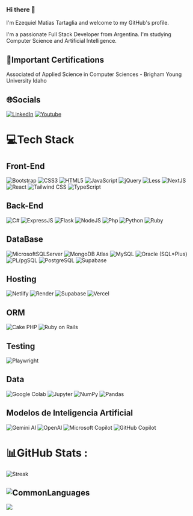 ### Hi there 👋 

I'm Ezequiel Matias Tartaglia and welcome to my GitHub's profile.

I'm a passionate Full Stack Developer from Argentina. I'm studying Computer Science and Artificial Intelligence.

## 📜Important Certifications

Associated of Applied Science in Computer Sciences - Brigham Young University Idaho

## 🌐Socials
[![LinkedIn](https://img.shields.io/badge/LinkedIn-%230077B5.svg?logo=linkedin&logoColor=white)](https://www.linkedin.com/in/ezequieltartaglia/)
[![Youtube](https://img.shields.io/badge/Youtube-%23E34F26.svg?logo=youtube&logoColor=white)](https://www.youtube.com/@ez-tech)

# 💻Tech Stack

## Front-End

![Bootstrap](https://img.shields.io/badge/Bootstrap-%23563D7C?logo=Bootstrap&logoColor=white) ![CSS3](https://img.shields.io/badge/Css3-%231572B6?logo=Css3&logoColor=white) ![HTML5](https://img.shields.io/badge/Html5-%23E34F26?logo=Html5&logoColor=white) ![JavaScript](https://img.shields.io/badge/Javascript-%23323330?logo=Javascript&logoColor=%23F7DF1E) ![jQuery](https://img.shields.io/badge/JQuery-%230769AD?logo=JQuery&logoColor=white) ![Less](https://img.shields.io/badge/Less-%23E34F26?logo=Less&logoColor=white) ![NextJS](https://img.shields.io/badge/Next.js-%2320232a?logo=Next.js&logoColor=white) ![React](https://img.shields.io/badge/React-%2320232a?logo=React&logoColor=%2361DAFB) ![Tailwind CSS](https://img.shields.io/badge/-Tailwind%20CSS-38B2AC?logo=tailwind-css&logoColor=white) ![TypeScript](https://img.shields.io/badge/Typescript-%23323330?logo=Typescript&logoColor=#007ACC)

## Back-End

![C#](https://img.shields.io/badge/CSharp-%2300f?logo=CSharp&logoColor=white) ![ExpressJS](https://img.shields.io/badge/Express.js-%2320232a?logo=express&logoColor=6DA55F) ![Flask](https://img.shields.io/badge/Flask-6DA55F?logo=flask&logoColor=black) ![NodeJS](https://img.shields.io/badge/Node.js-6DA55F?logo=Node.js&logoColor=white) ![Php](https://img.shields.io/badge/Php-%23563D7C?logo=php&logoColor=white) ![Python](https://img.shields.io/badge/Python-3670A0?logo=Python&logoColor=ffdd54) ![Ruby](https://img.shields.io/badge/Ruby-%23CC0000?logo=Ruby&logoColor=white)

## DataBase

![MicrosoftSQLServer](https://img.shields.io/badge/Microsoft%20SQL%20Server-grey?logo=Microsoft%20SQL%20Server&logoColor=white) ![MongoDB Atlas](https://img.shields.io/badge/MongoDB%20Atlas-%2305A246?logo=MongoDB&logoColor=white) ![MySQL](https://img.shields.io/badge/Mysql-%2300f?logo=Mysql&logoColor=white) ![Oracle (SQL*Plus)](https://img.shields.io/badge/Oracle(SQL*Plus)-grey?logo=Oracle&logoColor=red) ![PL/pgSQL](https://img.shields.io/badge/PL/pgSQL-%230769AD?logo=PostgreSQL&logoColor=white) ![PostgreSQL](https://img.shields.io/badge/PostgreSQL-%230769AD?logo=PostgreSQL&logoColor=white) ![Supabase](https://img.shields.io/badge/Supabase-%2320232a?logo=supabase&logoColor=6DA55F)

## Hosting

![Netlify](https://img.shields.io/badge/Netlify-%2300C7B7?logo=netlify&logoColor=white) ![Render](https://img.shields.io/badge/Render-%2300B9F1?logo=Render&logoColor=white) ![Supabase](https://img.shields.io/badge/Supabase-%2320232a?logo=supabase&logoColor=6DA55F) ![Vercel](https://img.shields.io/badge/Vercel-%2320232a?logo=vercel&logoColor=white)

## ORM

![Cake PHP](https://img.shields.io/badge/Cake%20PHP-%23563D7C?logo=cakephp&logoColor=white) ![Ruby on Rails](https://img.shields.io/badge/Ruby%20on%20Rails-%23CC0000?logo=Ruby-on-Rails&logoColor=white)

## Testing

![Playwright](https://img.shields.io/badge/Playwright-%231e1e1e?logo=playwright&logoColor=white)

## Data

![Google Colab](https://img.shields.io/badge/Google%20Colab-%23323330?logo=Google%20Colab&logoColor=%23E34F26) ![Jupyter](https://img.shields.io/badge/Jupyter-%23323330?logo=Jupyter&logoColor=%23E34F26) ![NumPy](https://img.shields.io/badge/Numpy-%23013243?logo=Numpy&logoColor=white) ![Pandas](https://img.shields.io/badge/Pandas-%23150458?logo=Pandas&logoColor=white)

## Modelos de Inteligencia Artificial

![Gemini AI](https://img.shields.io/badge/Gemini%20AI-%2320232a?logo=google&logoColor=white) ![OpenAI](https://img.shields.io/badge/OpenAI-%2320232a?logo=openai&logoColor=6DA55F) ![Microsoft Copilot](https://img.shields.io/badge/Microsoft%20Copilot-%2320232a?logo=microsoft&logoColor=white)
 ![GitHub Copilot](https://img.shields.io/badge/GitHub%20Copilot-%2320232a?logo=githubcopilot&logoColor=white)


# 📊GitHub Stats :
![Streak](https://github-readme-streak-stats.herokuapp.com/?user=EzequielTartaglia&theme=radical&hide_border=false)

![CommonLanguages](https://github-readme-stats.vercel.app/api/top-langs/?username=EzequielTartaglia&theme=radical&hide_border=false&include_all_commits=true&count_private=true&layout=compact)
---
[![](https://visitcount.itsvg.in/api?id=EzequielTartaglia&icon=0&color=0)](https://visitcount.itsvg.in)
